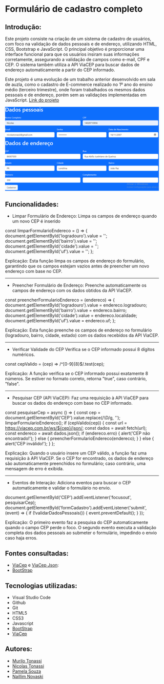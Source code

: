 # Formulário de cadastro completo
 
## Introdução:
 
Este projeto consiste na criação de um sistema de cadastro de usuários, com foco na validação de dados pessoais e de endereço, utilizando HTML, CSS, Bootstrap e JavaScript. O principal objetivo é proporcionar uma interface funcional para que os usuários insiram suas informações corretamente, assegurando a validação de campos como e-mail, CPF e CEP. O sistema também utiliza a API ViaCEP para buscar dados de endereço automaticamente a partir do CEP informado.
 
Este projeto é uma evolução de um trabalho anterior desenvolvido em sala de auzla, como o cadastro de E-commerce realizado no 1º ano do ensino médio (terceiro trimestre), onde foram trabalhados os mesmos dados pessoais e de endereço, porém sem as validações implementadas em JavaScript. [Link do projeto](https://github.com/nicolas-tonassi/form-CadEcommerce)
 
<img src= "cad-completo.png">
 
## Funcionalidades:
 
- Limpar Formulário de Endereço: Limpa os campos de endereço quando um novo CEP é inserido
 
const limparFormularioEndereco = () => {
    document.getElementById('logradouro').value = '';
    document.getElementById('bairro').value = '';
    document.getElementById('cidade').value = '';
    document.getElementById('uf').value = '';
};
 
Explicação: Esta função limpa os campos de endereço do formulário, garantindo que os campos estejam vazios antes de preencher um novo endereço com base no CEP.
<hr>
 
- Preencher Formulário de Endereço: Preenche automaticamente os campos de endereço com os dados obtidos da API ViaCEP.
 
const preencherFormularioEndereco = (endereco) => {
    document.getElementById('logradouro').value = endereco.logradouro;
    document.getElementById('bairro').value = endereco.bairro;
    document.getElementById('cidade').value = endereco.localidade;
    document.getElementById('uf').value = endereco.uf;
};
 
Explicação: Esta função preenche os campos de endereço no formulário (logradouro, bairro, cidade, estado) com os dados recebidos da API ViaCEP.
<hr>
 
- Verificar Validade do CEP Verifica se o CEP informado possui 8 dígitos numéricos.
 
const cepValido = (cep) => /^[0-9]{8}$/.test(cep);
 
Explicação: A função verifica se o CEP informado possui exatamente 8 números. Se estiver no formato correto, retorna "true", caso contrário, "false".
<hr>
 
- Pesquisar CEP (API ViaCEP): Faz uma requisição à API ViaCEP para buscar os dados do endereço com base no CEP informado.
 
const pesquisarCep = async () => {
    const cep = document.getElementById('CEP').value.replace(/\D/g, '');
    limparFormularioEndereco();
    if (cepValido(cep)) {
        const url = https://viacep.com.br/ws/${cep}/json/;
        const dados = await fetch(url);
        const endereco = await dados.json();
        if (endereco.erro) {
            alert('CEP não encontrado!');
        } else {
            preencherFormularioEndereco(endereco);
        }
    } else {
        alert('CEP inválido!');
    }
};
 
Explicação: Quando o usuário insere um CEP válido, a função faz uma requisição à API ViaCEP. Se o CEP for encontrado, os dados de endereço são automaticamente preenchidos no formulário; caso contrário, uma mensagem de erro é exibida.
<hr>
 
- Eventos de Interação: Adiciona eventos para buscar o CEP automaticamente e validar o formulário no envio.
 
document.getElementById('CEP').addEventListener('focusout', pesquisarCep);
document.getElementById('formCadastro').addEventListener('submit', (event) => {
    if (!validarDadosPessoais()) {
        event.preventDefault();
    }
});
 
Explicação: O primeiro evento faz a pesquisa do CEP automaticamente quando o campo CEP perde o foco. O segundo evento executa a validação completa dos dados pessoais ao submeter o formulário, impedindo o envio caso haja erros.
 
 
## Fontes consultadas:
- [ViaCep](https://viacep.com.br/) e [ViaCep Json](https://viacep.com.br/ws/86031150/json/):
- [BootStrap](https://getbootstrap.com/docs/5.0/getting-started/introduction/)
 
## Tecnologias utilizadas:
- Visual Studio Code
 - Github
 - Git
 - HTML5
 - CSS3
 - Javascript
 - [BootStrap](https://getbootstrap.com/)
 - [ViaCep](https://viacep.com.br/)
 
 ## Autores:
- [Murilo Tonassi](https://github.com/murilo-tonassi)
- [Nicolas Tonassi](https://github.com/nicolas-tonassi)
- [Pamela Souza](https://github.com/PamelaSouzaSilva)
- [Naillim Novaski](https://github.com/naillimnovaski)